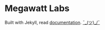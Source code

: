 Megawatt Labs
====================



Built with Jekyll, read [documentation](http://jekyllrb.com/). [¯\_(ツ)_/¯](http://startbootstrap.com/templates/agency/)
